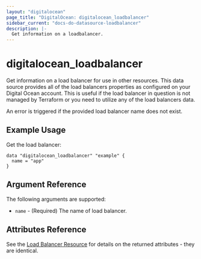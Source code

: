 ```yaml
---
layout: "digitalocean"
page_title: "DigitalOcean: digitalocean_loadbalancer"
sidebar_current: "docs-do-datasource-loadbalancer"
description: |-
  Get information on a loadbalancer.
---
```


# digitalocean_loadbalancer

Get information on a load balancer for use in other resources. This data source provides all of
the load balancers properties as configured on your Digital Ocean account.
This is useful if the load balancer in question is not managed by Terraform or you need to utilize
any of the load balancers data.

An error is triggered if the provided load balancer name does not exist.

## Example Usage

Get the load balancer:

```hcl
data "digitalocean_loadbalancer" "example" {
  name = "app"
}
```

## Argument Reference

The following arguments are supported:

* `name` - (Required) The name of load balancer.

## Attributes Reference

See the [Load Balancer Resource](/docs/providers/do/r/loadbalancer.html) for details on the
returned attributes - they are identical.